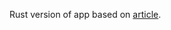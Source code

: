 Rust version of app based on [article](https://medium.com/towards-artificial-intelligence/learn-programming-while-assembling-an-on-screen-christmas-tree-1f09ba05e82a).
